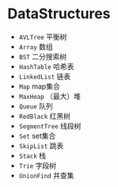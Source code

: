 # DataStructures

+ `AVLTree` 平衡树
+ `Array` 数组
+ `BST` 二分搜索树
+ `HashTable` 哈希表
+ `LinkedList` 链表
+ `Map` map集合
+ `MaxHeap` （最大）堆
+ `Queue` 队列
+ `RedBlack` 红黑树
+ `SegmentTree` 线段树
+ `Set` set集合
+ `SkipList` 跳表 
+ `Stack` 栈
+ `Trie` 字段树
+ `UnionFind` 并查集
